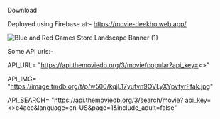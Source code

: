 <!-- Place this tag where you want the button to render. -->
<GitHubButton href="https://github.com/kunalshokeen051/Movie-Dekho/archive/HEAD.zip" data-icon="octicon-download" data-size="large" aria-label="Download kunalshokeen051/Movie-Dekho on GitHub">Download</GitHubButton>

Deployed using Firebase at:- https://movie-deekho.web.app/



![Blue and Red Games Store Landscape Banner (1)](https://user-images.githubusercontent.com/119399583/218537062-f7069799-8ded-4515-86df-b326138a0e9f.png)





Some API urls:-

API_URL= "https://api.themoviedb.org/3/movie/popular?api_key=<<api key>>"

API_IMG= "https://image.tmdb.org/t/p/w500/kqjL17yufvn9OVLyXYpvtyrFfak.jpg"

API_SEARCH= "https://api.themoviedb.org/3/search/movie?
api_key=<<api key>>c4ace&language=en-US&page=1&include_adult=false"
